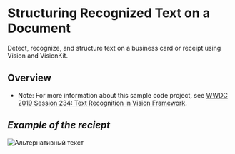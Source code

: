 # Structuring Recognized Text on a Document

Detect, recognize, and structure text on a business card or receipt using Vision and VisionKit.

## Overview

- Note: For more information about this sample code project, see [WWDC 2019 Session 234: Text Recognition in Vision Framework](https://developer.apple.com/videos/play/wwdc19/234/).

## *Example of the reciept*


![Альтернативный текст](https://i.ibb.co/cTKtqLK/2019-07-13-0-11-49.png)

